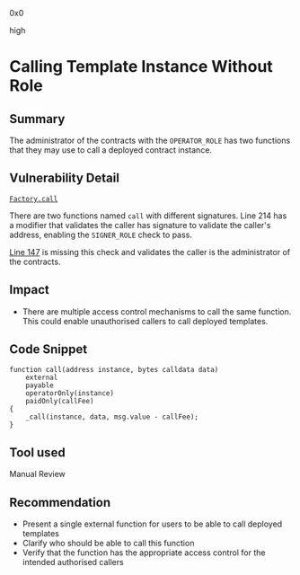 0x0

high

# Calling Template Instance Without Role

## Summary

The administrator of the contracts with the `OPERATOR_ROLE` has two functions that they may use to call a deployed contract instance.

## Vulnerability Detail

[`Factory.call`](https://github.com/sherlock-audit/2022-10-nftport/blob/main/evm-minting-master/contracts/Factory.sol#L214)

There are two functions named `call` with different signatures. Line 214 has a modifier that validates the caller has signature to validate the caller's address, enabling the `SIGNER_ROLE` check to pass.

[Line 147](https://github.com/sherlock-audit/2022-10-nftport/blob/main/evm-minting-master/contracts/Factory.sol#L147) is missing this check and validates the caller is the administrator of the contracts. 

## Impact

- There are multiple access control mechanisms to call the same function. This could enable unauthorised callers to call deployed templates.

## Code Snippet

```solidity
function call(address instance, bytes calldata data)
    external
    payable
    operatorOnly(instance)
    paidOnly(callFee)
{
    _call(instance, data, msg.value - callFee);
}
```

## Tool used

Manual Review

## Recommendation

- Present a single external function for users to be able to call deployed templates
- Clarify who should be able to call this function
- Verify that the function has the appropriate access control for the intended authorised callers
